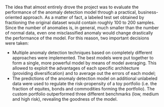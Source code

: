 The idea that almost entirely drove the project was to evaluate the performance of the anomaly detection model through a practical, business-oriented approach. As a matter of fact, a labeled test set obtained by fractioning the original dataset would contain roughly 100 to 200 samples. Since the number of anomalies is, in general, much smaller than the number of normal data, even one misclassified anomaly would change drastically the performance of the model. For this reason, two important decisions were taken:
- Multiple anomaly detection techniques based on completely different approaches were implemented. The best models were put together to form a single, more powerful model by means of model averaging. This allowed to exploit the advantages of each specific architecture (providing diversification) and to average out the errors of each model;
- The predictions of the anomaly detection model on additional unlabeled data were used to regulate the risk-propensity of a toy portfolio (i.e. the fraction of equites, bonds and commodities forming the portfolio). The custom portfolio outperformed three different benchmarks (low, medium and high risk), revealing the goodness of the model.